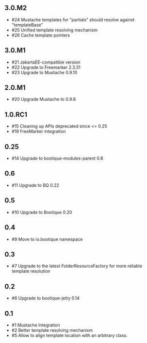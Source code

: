 ## 3.0.M2

* #24 Mustache templates for "partials" should resolve against "templateBase"
* #25 Unified template resolving mechanism
* #26 Cache template pointers

## 3.0.M1

* #21 JakartaEE-compatible version
* #22 Upgrade to Freemarker 2.3.31
* #23 Upgrade to Mustache 0.9.10

## 2.0.M1

* #20 Upgrade Mustache to 0.9.6

## 1.0.RC1

* #15 Cleaning up APIs deprecated since <= 0.25
* #19 FreeMarker integration

## 0.25

* #14 Upgrade to bootique-modules-parent 0.8

## 0.6

* #11 Upgrade to BQ 0.22

## 0.5

* #10 Upgrade to Bootique 0.20

## 0.4

* #9 Move to io.bootique namespace

## 0.3

* #7 Upgrade to the latest FolderResourceFactory for more reliable template resolution

## 0.2

* #6 Upgrade to bootique-jetty 0.14

## 0.1

* #1 Mustache Integration
* #2 Better template resolving mechanism
* #5 Allow to align template location with an arbitrary class.

